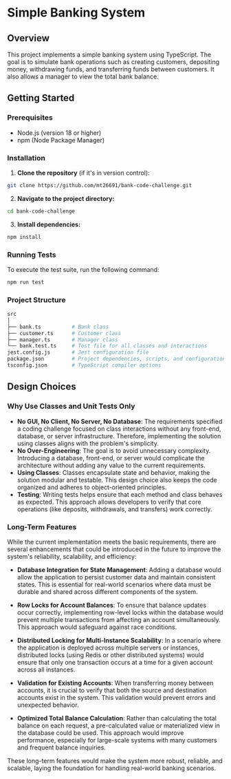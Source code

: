# Simple Banking System

## Overview

This project implements a simple banking system using TypeScript. The goal is to simulate bank operations such as creating customers, depositing money, withdrawing funds, and transferring funds between customers. It also allows a manager to view the total bank balance.

## Getting Started

### Prerequisites

- Node.js (version 18 or higher)
- npm (Node Package Manager)

### Installation

1. **Clone the repository** (if it's in version control):

```bash
git clone https://github.com/mt26691/bank-code-challenge.git
```

2. **Navigate to the project directory:**

```bash
cd bank-code-challenge
```

3. **Install dependencies:**

```bash
npm install
```

### Running Tests

To execute the test suite, run the following command:

```bash
npm run test
```

### Project Structure

```bash
src
│
├── bank.ts          # Bank class
├── customer.ts      # Customer class
├── manager.ts       # Manager class
└── bank.test.ts     # Test file for all classes and interactions
jest.config.js       # Jest configuration file
package.json         # Project dependencies, scripts, and configuration
tsconfig.json        # TypeScript compiler options
```

## Design Choices

### Why Use Classes and Unit Tests Only

- **No GUI, No Client, No Server, No Database**: The requirements specified a coding challenge focused on class interactions without any front-end, database, or server infrastructure. Therefore, implementing the solution using classes aligns with the problem's simplicity.
- **No Over-Engineering**: The goal is to avoid unnecessary complexity. Introducing a database, front-end, or server would complicate the architecture without adding any value to the current requirements.
- **Using Classes**: Classes encapsulate state and behavior, making the solution modular and testable. This design choice also keeps the code organized and adheres to object-oriented principles.
- **Testing**: Writing tests helps ensure that each method and class behaves as expected. This approach allows developers to verify that core operations (like deposits, withdrawals, and transfers) work correctly.

### Long-Term Features

While the current implementation meets the basic requirements, there are several enhancements that could be introduced in the future to improve the system's reliability, scalability, and efficiency:

- **Database Integration for State Management**: Adding a database would allow the application to persist customer data and maintain consistent states. This is essential for real-world scenarios where data must be durable and shared across different components of the system.
- **Row Locks for Account Balances**: To ensure that balance updates occur correctly, implementing row-level locks within the database would prevent multiple transactions from affecting an account simultaneously. This approach would safeguard against race conditions.

- **Distributed Locking for Multi-Instance Scalability**: In a scenario where the application is deployed across multiple servers or instances, distributed locks (using Redis or other distributed systems) would ensure that only one transaction occurs at a time for a given account across all instances.

- **Validation for Existing Accounts**: When transferring money between accounts, it is crucial to verify that both the source and destination accounts exist in the system. This validation would prevent errors and unexpected behavior.

- **Optimized Total Balance Calculation**: Rather than calculating the total balance on each request, a pre-calculated value or materialized view in the database could be used. This approach would improve performance, especially for large-scale systems with many customers and frequent balance inquiries.

These long-term features would make the system more robust, reliable, and scalable, laying the foundation for handling real-world banking scenarios.
